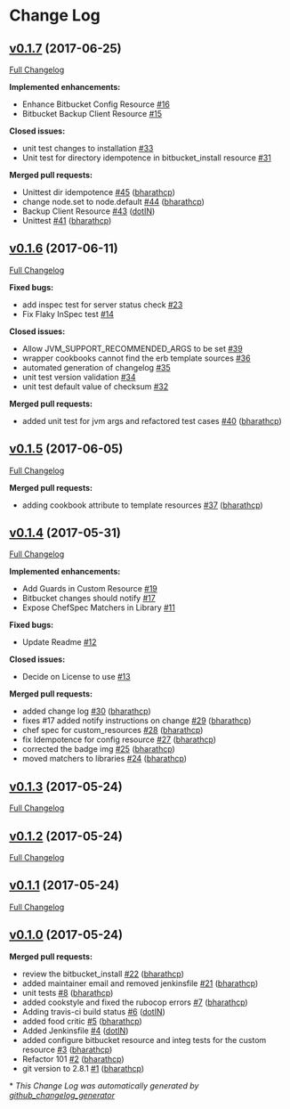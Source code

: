 # Change Log

## [v0.1.7](https://github.com/bharathcp/bitbucket_server/tree/v0.1.7) (2017-06-25)
[Full Changelog](https://github.com/bharathcp/bitbucket_server/compare/v0.1.6...v0.1.7)

**Implemented enhancements:**

- Enhance Bitbucket Config Resource [\#16](https://github.com/bharathcp/bitbucket_server/issues/16)
- Bitbucket Backup Client Resource [\#15](https://github.com/bharathcp/bitbucket_server/issues/15)

**Closed issues:**

- unit test changes to installation  [\#33](https://github.com/bharathcp/bitbucket_server/issues/33)
- Unit test for directory idempotence in bitbucket\_install resource [\#31](https://github.com/bharathcp/bitbucket_server/issues/31)

**Merged pull requests:**

- Unittest dir idempotence [\#45](https://github.com/bharathcp/bitbucket_server/pull/45) ([bharathcp](https://github.com/bharathcp))
- change node.set to node.default [\#44](https://github.com/bharathcp/bitbucket_server/pull/44) ([bharathcp](https://github.com/bharathcp))
- Backup Client Resource [\#43](https://github.com/bharathcp/bitbucket_server/pull/43) ([dotIN](https://github.com/dotIN))
- Unittest [\#41](https://github.com/bharathcp/bitbucket_server/pull/41) ([bharathcp](https://github.com/bharathcp))

## [v0.1.6](https://github.com/bharathcp/bitbucket_server/tree/v0.1.6) (2017-06-11)
[Full Changelog](https://github.com/bharathcp/bitbucket_server/compare/v0.1.5...v0.1.6)

**Fixed bugs:**

- add inspec test for server status check [\#23](https://github.com/bharathcp/bitbucket_server/issues/23)
- Fix Flaky InSpec test [\#14](https://github.com/bharathcp/bitbucket_server/issues/14)

**Closed issues:**

- Allow JVM\_SUPPORT\_RECOMMENDED\_ARGS to be set  [\#39](https://github.com/bharathcp/bitbucket_server/issues/39)
- wrapper cookbooks cannot find the erb template sources  [\#36](https://github.com/bharathcp/bitbucket_server/issues/36)
- automated generation of changelog [\#35](https://github.com/bharathcp/bitbucket_server/issues/35)
- unit test version validation [\#34](https://github.com/bharathcp/bitbucket_server/issues/34)
- unit test default value of checksum [\#32](https://github.com/bharathcp/bitbucket_server/issues/32)

**Merged pull requests:**

- added unit test for jvm args and refactored test cases [\#40](https://github.com/bharathcp/bitbucket_server/pull/40) ([bharathcp](https://github.com/bharathcp))

## [v0.1.5](https://github.com/bharathcp/bitbucket_server/tree/v0.1.5) (2017-06-05)
[Full Changelog](https://github.com/bharathcp/bitbucket_server/compare/v0.1.4...v0.1.5)

**Merged pull requests:**

- adding cookbook attribute to template resources [\#37](https://github.com/bharathcp/bitbucket_server/pull/37) ([bharathcp](https://github.com/bharathcp))

## [v0.1.4](https://github.com/bharathcp/bitbucket_server/tree/v0.1.4) (2017-05-31)
[Full Changelog](https://github.com/bharathcp/bitbucket_server/compare/v0.1.3...v0.1.4)

**Implemented enhancements:**

- Add Guards in Custom Resource [\#19](https://github.com/bharathcp/bitbucket_server/issues/19)
- Bitbucket changes should notify [\#17](https://github.com/bharathcp/bitbucket_server/issues/17)
- Expose ChefSpec Matchers in Library [\#11](https://github.com/bharathcp/bitbucket_server/issues/11)

**Fixed bugs:**

- Update Readme [\#12](https://github.com/bharathcp/bitbucket_server/issues/12)

**Closed issues:**

- Decide on License to use [\#13](https://github.com/bharathcp/bitbucket_server/issues/13)

**Merged pull requests:**

- added change log [\#30](https://github.com/bharathcp/bitbucket_server/pull/30) ([bharathcp](https://github.com/bharathcp))
- fixes \#17 added notify instructions on change [\#29](https://github.com/bharathcp/bitbucket_server/pull/29) ([bharathcp](https://github.com/bharathcp))
- chef spec for custom\_resources [\#28](https://github.com/bharathcp/bitbucket_server/pull/28) ([bharathcp](https://github.com/bharathcp))
- fix Idempotence for config resource [\#27](https://github.com/bharathcp/bitbucket_server/pull/27) ([bharathcp](https://github.com/bharathcp))
- corrected the badge img [\#25](https://github.com/bharathcp/bitbucket_server/pull/25) ([bharathcp](https://github.com/bharathcp))
- moved matchers to libraries [\#24](https://github.com/bharathcp/bitbucket_server/pull/24) ([bharathcp](https://github.com/bharathcp))

## [v0.1.3](https://github.com/bharathcp/bitbucket_server/tree/v0.1.3) (2017-05-24)
[Full Changelog](https://github.com/bharathcp/bitbucket_server/compare/v0.1.2...v0.1.3)

## [v0.1.2](https://github.com/bharathcp/bitbucket_server/tree/v0.1.2) (2017-05-24)
[Full Changelog](https://github.com/bharathcp/bitbucket_server/compare/v0.1.1...v0.1.2)

## [v0.1.1](https://github.com/bharathcp/bitbucket_server/tree/v0.1.1) (2017-05-24)
[Full Changelog](https://github.com/bharathcp/bitbucket_server/compare/v0.1.0...v0.1.1)

## [v0.1.0](https://github.com/bharathcp/bitbucket_server/tree/v0.1.0) (2017-05-24)
**Merged pull requests:**

- review the bitbucket\_install [\#22](https://github.com/bharathcp/bitbucket_server/pull/22) ([bharathcp](https://github.com/bharathcp))
- added maintainer email and removed jenkinsfile [\#21](https://github.com/bharathcp/bitbucket_server/pull/21) ([bharathcp](https://github.com/bharathcp))
- unit tests [\#8](https://github.com/bharathcp/bitbucket_server/pull/8) ([bharathcp](https://github.com/bharathcp))
- added cookstyle and fixed the rubocop errors [\#7](https://github.com/bharathcp/bitbucket_server/pull/7) ([bharathcp](https://github.com/bharathcp))
- Adding travis-ci build status [\#6](https://github.com/bharathcp/bitbucket_server/pull/6) ([dotIN](https://github.com/dotIN))
- added food critic [\#5](https://github.com/bharathcp/bitbucket_server/pull/5) ([bharathcp](https://github.com/bharathcp))
- Added Jenkinsfile [\#4](https://github.com/bharathcp/bitbucket_server/pull/4) ([dotIN](https://github.com/dotIN))
- added configure bitbucket resource and integ tests for the custom resource [\#3](https://github.com/bharathcp/bitbucket_server/pull/3) ([bharathcp](https://github.com/bharathcp))
- Refactor 101 [\#2](https://github.com/bharathcp/bitbucket_server/pull/2) ([bharathcp](https://github.com/bharathcp))
- git version to 2.8.1 [\#1](https://github.com/bharathcp/bitbucket_server/pull/1) ([bharathcp](https://github.com/bharathcp))



\* *This Change Log was automatically generated by [github_changelog_generator](https://github.com/skywinder/Github-Changelog-Generator)*